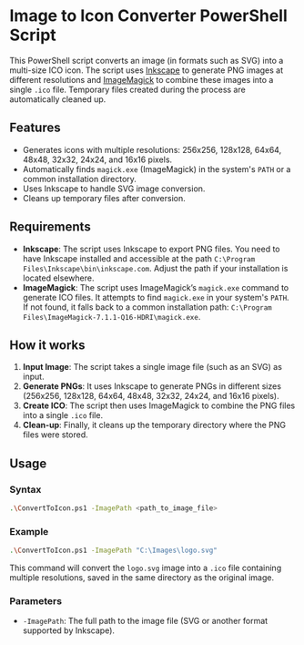 # Image to Icon Converter PowerShell Script

This PowerShell script converts an image (in formats such as SVG) into a multi-size ICO icon. The script uses [Inkscape](https://inkscape.org/) to generate PNG images at different resolutions and [ImageMagick](https://imagemagick.org/) to combine these images into a single `.ico` file. Temporary files created during the process are automatically cleaned up.

## Features
- Generates icons with multiple resolutions: 256x256, 128x128, 64x64, 48x48, 32x32, 24x24, and 16x16 pixels.
- Automatically finds `magick.exe` (ImageMagick) in the system's `PATH` or a common installation directory.
- Uses Inkscape to handle SVG image conversion.
- Cleans up temporary files after conversion.

## Requirements
- **Inkscape**: The script uses Inkscape to export PNG files. You need to have Inkscape installed and accessible at the path `C:\Program Files\Inkscape\bin\inkscape.com`. Adjust the path if your installation is located elsewhere.
- **ImageMagick**: The script uses ImageMagick’s `magick.exe` command to generate ICO files. It attempts to find `magick.exe` in your system's `PATH`. If not found, it falls back to a common installation path: `C:\Program Files\ImageMagick-7.1.1-Q16-HDRI\magick.exe`.

## How it works
1. **Input Image**: The script takes a single image file (such as an SVG) as input.
2. **Generate PNGs**: It uses Inkscape to generate PNGs in different sizes (256x256, 128x128, 64x64, 48x48, 32x32, 24x24, and 16x16 pixels).
3. **Create ICO**: The script then uses ImageMagick to combine the PNG files into a single `.ico` file.
4. **Clean-up**: Finally, it cleans up the temporary directory where the PNG files were stored.

## Usage

### Syntax
```bash
.\ConvertToIcon.ps1 -ImagePath <path_to_image_file>
```

### Example
```bash
.\ConvertToIcon.ps1 -ImagePath "C:\Images\logo.svg"
```
This command will convert the `logo.svg` image into a `.ico` file containing multiple resolutions, saved in the same directory as the original image.

### Parameters
- `-ImagePath`: The full path to the image file (SVG or another format supported by Inkscape).